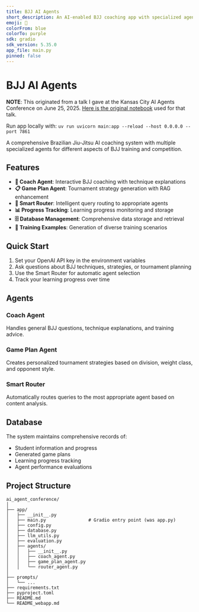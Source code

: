 ```yaml
---
title: BJJ AI Agents
short_description: An AI-enabled BJJ coaching app with specialized agents.
emoji: 🥋
colorFrom: blue
colorTo: purple
sdk: gradio
sdk_version: 5.35.0
app_file: main.py
pinned: false
---
```


# BJJ AI Agents

**NOTE**: This originated from a talk I gave at the Kansas City AI Agents Conference on June 25, 2025. [Here is the original notebook](https://github.com/faraday-academy/bjj-ai-agents-notebook) used for that talk.

Run app locally with: `uv run uvicorn main:app --reload --host 0.0.0.0 --port 7861`

A comprehensive Brazilian Jiu-Jitsu AI coaching system with multiple specialized agents for different aspects of BJJ training and competition.

## Features

- **🤖 Coach Agent**: Interactive BJJ coaching with technique explanations
- **📋 Game Plan Agent**: Tournament strategy generation with RAG enhancement
- **🎯 Smart Router**: Intelligent query routing to appropriate agents
- **📊 Progress Tracking**: Learning progress monitoring and storage
- **🗄️ Database Management**: Comprehensive data storage and retrieval
- **🎲 Training Examples**: Generation of diverse training scenarios

## Quick Start

1. Set your OpenAI API key in the environment variables
2. Ask questions about BJJ techniques, strategies, or tournament planning
3. Use the Smart Router for automatic agent selection
4. Track your learning progress over time

## Agents

### Coach Agent
Handles general BJJ questions, technique explanations, and training advice.

### Game Plan Agent
Creates personalized tournament strategies based on division, weight class, and opponent style.

### Smart Router
Automatically routes queries to the most appropriate agent based on content analysis.

## Database

The system maintains comprehensive records of:
- Student information and progress
- Generated game plans
- Learning progress tracking
- Agent performance evaluations

## Project Structure

```
ai_agent_conference/
│
├── app/
│   ├── __init__.py
│   ├── main.py                # Gradio entry point (was app.py)
│   ├── config.py
│   ├── database.py
│   ├── llm_utils.py
│   ├── evaluation.py
│   ├── agents/
│   │   ├── __init__.py
│   │   ├── coach_agent.py
│   │   ├── game_plan_agent.py
│   │   └── router_agent.py
│
├── prompts/
│   └── ...
├── requirements.txt
├── pyproject.toml
├── README.md
└── README_webapp.md
```

